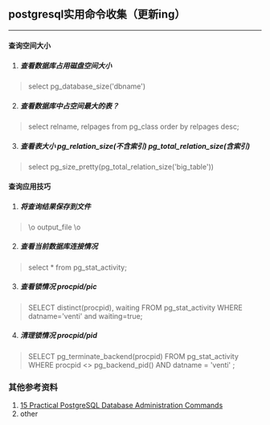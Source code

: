 ## postgresql实用命令收集（更新ing）
*** 

#### 查询空间大小
1. ##### 查看数据库占用磁盘空间大小
> select pg_database_size('dbname')

2. ##### 查看数据库中占空间最大的表？
> select relname, relpages from pg_class order by relpages desc;

3. ##### 查看表大小 pg_relation_size(不含索引)  pg_total_relation_size(含索引)
> select pg_size_pretty(pg_total_relation_size('big_table'))



#### 查询应用技巧
1. ##### 将查询结果保存到文件 
> \o output_file \o

2. ##### 查看当前数据库连接情况
> select * from pg_stat_activity;
 
3. ##### 查看锁情况 procpid/pic
> SELECT distinct(procpid), waiting FROM pg_stat_activity WHERE datname='venti' and waiting=true;

4. ##### 清理锁情况 procpid/pid
> SELECT pg_terminate_backend(procpid) FROM pg_stat_activity WHERE procpid <> pg_backend_pid() AND datname = 'venti' ;


### 其他参考资料
1. [15 Practical PostgreSQL Database Administration Commands](http://www.thegeekstuff.com/2009/04/15-practical-postgresql-database-adminstration-commands/)
2. other
